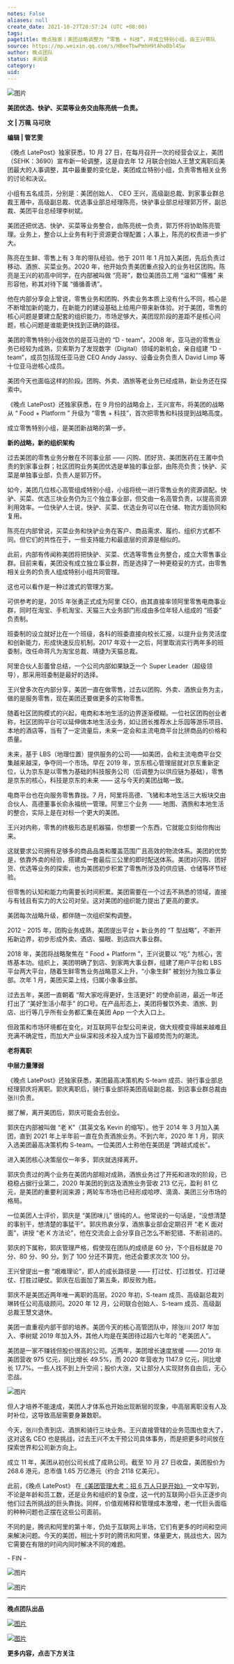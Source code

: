 ```yaml
---
notes: False
aliases: null
create_date: 2021-10-27T20:57:24 (UTC +08:00)
tags: 
pagetitle: 晚点独家丨美团战略调整为 “零售 + 科技”，并成立特别小组，由王兴带队
source: https://mp.weixin.qq.com/s/HBeeTbwPmhH9tAhoBbl4Sw
author: 晚点团队
status: 未阅读
category: 
uid: 
---
```


![图片](https://mmbiz.qpic.cn/mmbiz_jpg/VWpZENjIo5sZIpQaEn31CU60TeVHG8pOWvMibbJ7AQbZMIhfrWrAiad3nicGt68iaqUn1KNDETa6M4hpRtYPFc3Hjw/640?wx_fmt=jpeg&wxfrom=5&wx_lazy=1&wx_co=1)

**美团优选、快驴、买菜等业务交由陈亮统一负责。**

**文 ****|**** 万珮 马可欣**

**编辑 ****|**** 管艺雯**

《晚点 LatePost》独家获悉，10 月 27 日，在每月召开一次的经营会议上，美团（SEHK：3690）宣布新一轮调整，这是自去年 12 月联合创始人王慧文离职后美团最大的人事调整，其中最重要的变化是，美团成立特别小组，负责零售相关业务的讨论和决议。

小组有五名成员，分别是：美团创始人、 CEO 王兴，高级副总裁、到家事业群总裁王莆中，高级副总裁、优选事业部总经理陈亮，快驴事业部总经理郭万怀，副总裁、美团平台总经理李树斌。

美团还把优选、快驴、买菜等业务整合，由陈亮统一负责，郭万怀将协助陈亮管理。业务上，整合以上业务有利于资源更合理配置；人事上，陈亮的权责进一步扩大。

陈亮在生鲜、零售上有 3 年的带队经验。他于 2011 年 1 月加入美团，先后负责过移动、酒旅、买菜业务。2020 年，他开始负责美团重点投入的业务社区团购。陈亮是王兴的初高中同学，在内部被叫做 “亮哥”，数位美团员工用 “温和”“儒雅” 来形容他，称其对待下属 “循循善诱”。

他在内部分享会上曾说，零售业务和团购、外卖业务本质上没有什么不同，核心是不断增加新的能力，在新能力的建设基础上给用户带来新体验。对于美团，零售的核心问题是要建立配套的组织能力，市场足够大，美团现阶段的差距不是核心问题，核心问题是谁能更快找到正确的路径。

美团的零售特别小组效仿的是亚马逊的 “D - team”。2008 年，亚马逊的零售业务已经较为成熟，贝索斯为了发现数字（Digital）领域的新机会，亲自组建 “D - team”，成员包括现任亚马逊 CEO Andy Jassy、设备业务负责人 David Limp 等十位亚马逊核心成员。

美团今天也面临这样的阶段。团购、外卖、酒旅等老业务已经成熟，新业务还在探索中。

《晚点 LatePost》还独家获悉，在 9 月份的战略会上，王兴宣布，将美团的战略从 “ Food + Platform ” 升级为 “零售 + 科技”，首次把零售和科技提到战略高度。

成立零售特别小组，是美团新战略的第一步。

**新的战略，新的组织架构**

过去美团的零售业务分散在不同事业部 —— 闪购、团好货、美团医药在王莆中负责的到家事业群；社区团购业务美团优选是单独的事业部，由陈亮负责；快驴、买菜是单独事业部，负责人是郭万怀。

如今，美团几位核心高管组成特别小组，小组将统一进行零售业务的资源调配。快驴、买菜、优选三块业务仍为三个独立事业部，但交由一名高管负责，以提高资源利用效率。一位快驴人士说，快驴、买菜、优选业务可以在仓储、物流方面协同和复用。

陈亮在内部曾说，买菜业务和快驴业务在客户、商品需求、履约、组织方式都不同。但它们的共性在于，一些支持能力和最底层的资源是相似的。

此前，内部有传闻称美团将把快驴、买菜、优选等零售业务整合，成立大零售事业群。目前来看，美团没有成立独立事业群，而是选择了一种更稳妥的方式，由零售相关业务的负责人组成特别小组共同管理。

这也可以看作是一种过渡式的管理方案。

可供参考的是，2015 年张勇正式成为阿里 CEO，由其直接率领阿里零售电商事业群，同时在淘宝、手机淘宝、天猫三大业务部门形成由多位年轻人组成的 “班委” 负责制。

班委制的设立就好比在一个班级，各科的班委直接向校长汇报，以提升业务灵活度和创新能力，形成快速反应机制。2017 年双十一之后，阿里取消实行两年多的班委制，改任命蒋凡为淘宝总裁、靖捷为天猫总裁。

阿里合伙人彭蕾曾总结，一个公司内部如果缺乏一个 Super Leader（超级领导），那采用班委制是最好的选择。

王兴曾多次在内部分享，美团一直在做零售，过去以团购、外卖、酒旅业务为主，做的是服务零售，现在美团还要做更多的实物零售。

随着社区团购模式的兴起，电商和本地生活的边界逐渐模糊。一位社区团购创业者称，社区团购平台可以延伸做本地生活业务，如让团长推荐水上乐园等游乐项目、本地的酒店等，当有了一定流量后，未来一定会和主流电商平台比拼商品的价格和质量。

未来，基于 LBS（地理位置）提供服务的公司——如美团，会和主流电商平台交集越来越深，争夺同一个市场。早在 2019 年，京东核心管理层就对京东重新定位，认为京东是以零售为基础的科技服务公司（后调整为以供应链为基础），零售是京东的核心，科技是京东的未来 —— 这与今天的美团战略一致。

电商平台也在向服务零售靠拢。7 月，阿里将高德、飞猪和本地生活三大板块交由合伙人、高德董事长俞永福统一管理。阿里三个业务 —— 地图、酒旅和本地生活的整合，实际上是在对标一个更大的美团。

王兴对内称，零售的终极形态是机器猫，你想要一个东西，它就能立刻给你掏出来。

这就要求公司拥有足够多的商品品类和覆盖范围广且高效的物流体系。美团的优势是，依靠外卖的经验，搭建成一套最后三公里的即时配送体系。美团对闪购、团好货、优选等业务的探索，也为美团初步积累了零售所涉及的供应链、仓储等环节经验。

但零售的认知和能力均需要长时间积累。美团需要在一个过去不熟悉的领域，直接与有钱且有实力的大公司对垒。这对美团的组织能力提出了更高的要求。

美团每次战略升级，都伴随一次组织架构调整。

2012 - 2015 年，团购业务成熟，美团提出平台 + 新业务的 “T 型战略”，不断开拓新边界，初步形成外卖、酒店、猫眼、到店四大事业群。

2018 年，美团将战略聚焦在 “ Food + Platform ”，王兴说要以 “吃” 为核心，苦练基本功。组织上，美团明确了到店、到家两大事业群，组建了用户平台和 LBS 平台两大平台，随着生鲜零售业务战略意义上升，“小象生鲜” 被划分为独立事业部。次年 1 月，美团买菜上线，归属小象事业部。

过去五年，美团一直朝着 “帮大家吃得更好，生活更好” 的使命前进，最近一年还打出了 “美好生活小帮手” 的口号。在产品形态上，美团将餐饮外卖、酒旅、到店、出行等几乎所有业务都汇集在美团 App 一个大入口上。

但政策和市场环境都在变化，对互联网平台型公司来说，做大规模变得越来越难且充满不确定性，而加大产业纵深和技术投入成为当下最顺势而为的潮流。

**老将离职**

**中层力量薄弱**

《晚点 LatePost》还独家获悉，美团最高决策机构 S-team 成员、骑行事业部总经理郭庆将离职。郭庆离职后，骑行事业部将美团高级副总裁、到店事业群总裁由张川负责。

据了解，离开美团后，郭庆可能会去创业。

郭庆在内部被叫做 “老 K”（其英文名 Kevin 的缩写）。他于 2014 年 3 月加入美团，直到 2021 年上半年前一直在负责酒旅业务。不到六年，2020 年 1 月，郭庆入选美团最高决策机构 S-team。一位美团人士称他在美团是 “跨越式成长”。

进入美团核心决策层仅一年多，郭庆就选择离开。

郭庆负责过的两个业务在美团内部相对成熟，酒旅业务过了开拓和进攻的阶段，已稳稳占据行业第二，2020 年美团的到店及酒旅业务营收 213 亿元，盈利 81 亿元，是美团的重要利润来源；两轮车市场也已经形成哈啰、滴滴、美团三分市场的格局。

一位美团人士评价，郭庆是 “美团味儿” 很纯的人。他常说的一句话是，“没想清楚的事别干，想清楚的事猛干”。郭庆热衷分享，酒旅事业部会定期召开 “老 K 面对面”，讲授 “老 K 方法论”，他在交流会上会分享自己怎么不断犯错、不断前进的。

郭庆的下属称，郭庆管理严格，假使现在团队的成绩是 60 分，下个目标就是 70 分、80 分、90 分。到了 100 分还不算完，他还会要求次次 100 分。

王兴曾提出一套 “艰难理论”，即人的成长路径是 —— 打过仗、打过胜仗、打过硬仗、打胜过硬仗。郭庆在后面加了第五条，即反败为胜。

郭庆不是美团近两年唯一离职的高层。2020 年初，S-team 成员、高级副总裁刘琳转任公司高级顾问。2020 年 12 月，公司联合创始人、S-team 成员、高级副总裁王慧文退休。

美团一直重视内部干部的培养。美团今天的核心高管团队中，除张川 2017 年加入、李树斌 2019 年加入外，其他人均是在美团待过超六七年的 “老美团人”。

美团是一家不赚钱但股价很高的公司。近两年，美团增长速度放缓 —— 2019 年美团营收 975 亿元，同比增长 49.5%，而 2020 年营收为 1147.9 亿元，同比增长 17.7%。一些人找不到上升空间；股价大涨，又让部分人实现财务自由后，无心恋战。

![图片](https://mmbiz.qpic.cn/mmbiz_jpg/VWpZENjIo5sZIpQaEn31CU60TeVHG8pOqLiaCgQTjcZBHF1fMRs1kKrLlAia7Mgtye7FTKzxqRNdbibNSduPwS4EQ/640?wx_fmt=jpeg&wxfrom=5&wx_lazy=1&wx_co=1)

但人才培养不能速成，美团人才体系也开始出现断层的现象，中高层离职没有人及时补位，这导致高层需要身兼数职。

今天，张川负责到店、酒旅和骑行三块业务。王兴直接管辖的业务范围也变大了，这对这名 CEO 也是挑战，过去王兴不太干预公司具体事务，而是把更多时间放在探索世界和公司新方向上。

成立 11 年，美团从初创公司长成了成熟公司。截至 10 月 27 日收盘，美团股价为 268.6 港元，总市值 1.65 万亿港元（约合 2118 亿美元）。

此前，《晚点 LatePost》 在[《美团管理大考：招 6 万人只是开始》](https://mp.weixin.qq.com/s?__biz=MzU3Mjk1OTQ0Ng==&mid=2247488801&idx=1&sn=847b05387e286f2c12fb9f05fe058c58&scene=21#wechat_redirect)一文中写到，不论是年龄和员工数，还是业务和组织的复杂度，这一代的互联网小巨头正逐步向他们过去所挑战的巨头靠拢。同样，价值观稀释和管理成本激增，老一代巨头面临的种种问题也正摆在这些公司面前。

不同的是，腾讯和阿里的第十年，仍处于互联网上半场，它们有更多的时间和空间来解决问题。今天的美团，相比十岁时的腾讯和阿里，体量更大，挑战也大，因为它需要在有限的时间内同时解决不同的难题。

\- FIN -

![图片](https://mmbiz.qpic.cn/mmbiz_jpg/VWpZENjIo5u2L6icBW8MzYgmzuDgyGoCDBiaK5Q2OobdP6WZtLsgto8z8PfFlbQLS2ZJM0Zccic68Xwx58reLibZbA/640?wx_fmt=jpeg&wxfrom=5&wx_lazy=1&wx_co=1)

![图片](https://mmbiz.qpic.cn/mmbiz_jpg/VWpZENjIo5s2EneJLuZYf9DBh8iaG548ZO6dL7uGcCYVHf8sz0W7mYNWq0jbHAUd4A89qKYTlcEq81Ch8Wu1ibAg/640?wx_fmt=jpeg&wxfrom=5&wx_lazy=1&wx_co=1)

___

**晚点团队出品**

[![图片](https://mmbiz.qpic.cn/mmbiz_jpg/VWpZENjIo5tBX82FAMGhlZGeB7oOoXvzbuVlW3BRicvQa6QxDhfIGZqxjycWzBUyafE8h3hmpIfrmQKAqmvUo9g/640?wx_fmt=jpeg&wxfrom=5&wx_lazy=1&wx_co=1)](https://mp.weixin.qq.com/s?__biz=MzU3Mjk1OTQ0Ng==&mid=2247488801&idx=1&sn=847b05387e286f2c12fb9f05fe058c58&scene=21#wechat_redirect)

[![图片](https://mmbiz.qpic.cn/mmbiz_jpg/VWpZENjIo5u1gCd5DqPODs4P1kupicuFPHpIKQmlcTx9ANXp0AIlHvxJ69vGNO35Xof28RVPEjiaydEOw3licp6iaA/640?wx_fmt=jpeg&wxfrom=5&wx_lazy=1&wx_co=1)](http://mp.weixin.qq.com/s?__biz=MzU3Mjk1OTQ0Ng==&mid=2247489616&idx=2&sn=15876cf8221611ec91912c939fd6bfa0&chksm=fcc9a7e9cbbe2effd3fcd437aa24157bd9fcb1e68115fb210de1ecb3e055424e6b4742e05b3b&scene=21#wechat_redirect)

**更多内容，点击下方关注**
